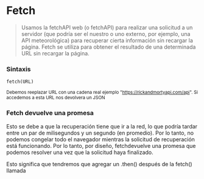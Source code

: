 

# Fetch
> Usamos la fetchAPI web (o fetchAPI) para realizar una solicitud a un servidor (que podría ser el nuestro o uno externo, por ejemplo, una API meteorológica) para recuperar cierta información sin recargar la página.
> Fetch se utiliza para obtener el resultado de una determinada URL sin recargar la página.


### Sintaxis
`fetch(URL)`

<small>Debemos reeplazar URL con una cadena real ejemplo "https://rickandmortyapi.com/api". Si accedemos a esta URL nos devolvera un JSON </small>

### Fetch devuelve una promesa
Esto se debe a que la recuperación tiene que ir a la red, lo que podría tardar entre un par de milisegundos y un segundo (en promedio). Por lo tanto, no podemos congelar todo el navegador mientras la solicitud de recuperación está funcionando.
Por lo tanto, por diseño, fetchdevuelve una promesa que podemos resolver una vez que la solicitud haya finalizado.

Esto significa que tendremos que agregar un .then() después de la fetch() llamada
 
